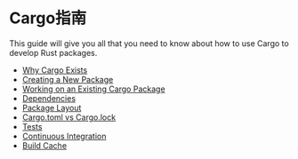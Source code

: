 # Cargo指南

This guide will give you all that you need to know about how to use Cargo to
develop Rust packages.

* [Why Cargo Exists](./why-cargo-exists.html)
* [Creating a New Package](./creating-a-new-project.html)
* [Working on an Existing Cargo Package](./working-on-an-existing-project.html)
* [Dependencies](./dependencies.html)
* [Package Layout](./project-layout.html)
* [Cargo.toml vs Cargo.lock](./cargo-toml-vs-cargo-lock.html)
* [Tests](./tests.html)
* [Continuous Integration](./continuous-integration.html)
* [Build Cache](./build-cache.html)
